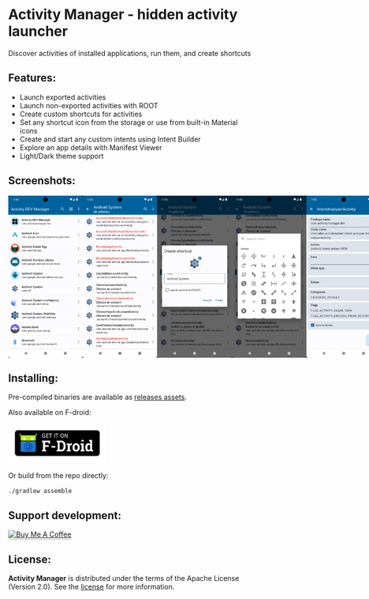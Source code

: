 # Activity Manager - hidden activity launcher

Discover activities of installed applications, run them, and create shortcuts

Features:
----------
* Launch exported activities
* Launch non-exported activities with ROOT
* Create custom shortcuts for activities
* Set any shortcut icon from the storage or use from built-in Material icons
* Create and start any custom intents using Intent Builder
* Explore an app details with Manifest Viewer
* Light/Dark theme support

Screenshots:
----------
<div style="display:flex;">
    <img
      src="https://raw.githubusercontent.com/sdex/ActivityManager/master/docs/graphics/screenshots/Screenshot_20221008_092630.png"
      alt="Screenshot" width="30%" />
    <img
        src="https://raw.githubusercontent.com/sdex/ActivityManager/master/docs/graphics/screenshots/Screenshot_20221008_092755.png"
        alt="Screenshot" width="30%" />
    <img
        src="https://raw.githubusercontent.com/sdex/ActivityManager/master/docs/graphics/screenshots/Screenshot_20221008_092848.png"
        alt="Screenshot" width="30%" />
    <img
        src="https://raw.githubusercontent.com/sdex/ActivityManager/master/docs/graphics/screenshots/Screenshot_20221008_092858.png"
        alt="Screenshot" width="30%" />
    <img
        src="https://raw.githubusercontent.com/sdex/ActivityManager/master/docs/graphics/screenshots/Screenshot_20221008_093012.png"
        alt="Screenshot" width="30%" />
    <img
        src="https://raw.githubusercontent.com/sdex/ActivityManager/master/docs/graphics/screenshots/Screenshot_20221008_093548.png"
        alt="Screenshot" width="30%" />
</div>

Installing:
----------
Pre-compiled binaries are available as [releases assets](https://github.com/sdex/ActivityManager/releases).

Also available on F-droid:
<div style="display:flex;">
    <a href="https://f-droid.org/packages/com.activitymanager/">
        <img alt="Get it on F-Droid" height="80"
            src="docs/graphics/logos/f-droid-badge.png"/>
    </a>
</div>

Or build from the repo directly:
```
./gradlew assemble
```

Support development:
----------

<a href="https://www.buymeacoffee.com/sdex" target="_blank"><img src="https://www.buymeacoffee.com/assets/img/custom_images/orange_img.png" alt="Buy Me A Coffee" style="height: 41px !important;width: 174px !important;box-shadow: 0px 3px 2px 0px rgba(190, 190, 190, 0.5) !important;-webkit-box-shadow: 0px 3px 2px 0px rgba(190, 190, 190, 0.5) !important;" ></a>

License:
----------

**Activity Manager** is distributed under the terms of the Apache License (Version 2.0). See the
[license](LICENSE) for more information.
